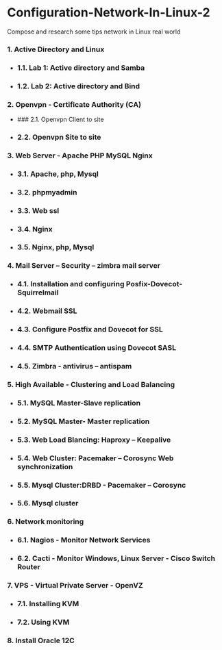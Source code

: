 # Configuration-Network-In-Linux-2
Compose and research some tips network in Linux real world

### 1. Active Directory and Linux
+ ### 1.1. Lab 1: Active directory and Samba
+ ### 1.2. Lab 2: Active directory and Bind
### 2. Openvpn - Certificate Authority (CA)
+ ### 2.1. Openvpn Client to site
+ ### 2.2. Openvpn Site to site
### 3. Web Server - Apache PHP MySQL Nginx 
+ ### 3.1. Apache, php, Mysql
+ ### 3.2. phpmyadmin
+ ### 3.3. Web ssl
+ ### 3.4. Nginx 
+ ### 3.5. Nginx, php, Mysql 
### 4. Mail Server – Security – zimbra mail server
+ ### 4.1. Installation and configuring Posfix-Dovecot- Squirrelmail 
+ ### 4.2. Webmail SSL 
+ ### 4.3. Configure Postfix and Dovecot for SSL 
+ ### 4.4. SMTP Authentication using Dovecot SASL
+ ### 4.5. Zimbra - antivirus – antispam
### 5. High Available - Clustering and Load Balancing
+ ### 5.1. MySQL Master-Slave replication
+ ### 5.2. MySQL Master- Master replication
+ ### 5.3. Web Load Blancing: Haproxy – Keepalive
+ ### 5.4. Web Cluster: Pacemaker – Corosync Web synchronization
+ ### 5.5. Mysql Cluster:DRBD - Pacemaker – Corosync
+ ### 5.6. Mysql cluster
### 6. Network monitoring
+ ### 6.1. Nagios - Monitor Network Services
+ ### 6.2. Cacti - Monitor Windows, Linux Server - Cisco Switch Router
### 7. VPS - Virtual Private Server - OpenVZ
+ ### 7.1. Installing KVM
+ ### 7.2. Using KVM
### 8. Install Oracle 12C
